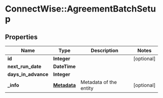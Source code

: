 # ConnectWise::AgreementBatchSetup

## Properties
Name | Type | Description | Notes
------------ | ------------- | ------------- | -------------
**id** | **Integer** |  | [optional] 
**next_run_date** | **DateTime** |  | 
**days_in_advance** | **Integer** |  | 
**_info** | [**Metadata**](Metadata.md) | Metadata of the entity | [optional] 


